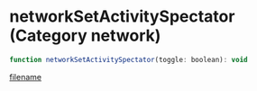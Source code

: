 # networkSetActivitySpectator (Category network)

```js
function networkSetActivitySpectator(toggle: boolean): void
```

[filename](networkSetActivitySpectator_m.md ':include')